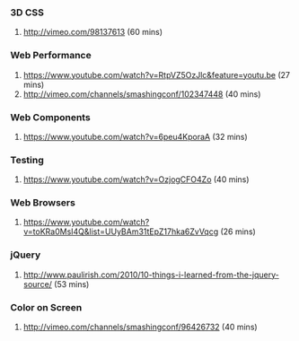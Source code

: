 ### 3D CSS
1. http://vimeo.com/98137613 (60 mins)

### Web Performance
1. https://www.youtube.com/watch?v=RtpVZ5OzJlc&feature=youtu.be (27 mins)
2. http://vimeo.com/channels/smashingconf/102347448 (40 mins)

### Web Components
1. https://www.youtube.com/watch?v=6peu4KporaA (32 mins)

### Testing
1. https://www.youtube.com/watch?v=OzjogCFO4Zo (40 mins)

### Web Browsers
1. https://www.youtube.com/watch?v=toKRa0MsI4Q&list=UUyBAm31tEpZ17hka6ZvVqcg (26 mins)

### jQuery
1. http://www.paulirish.com/2010/10-things-i-learned-from-the-jquery-source/ (53 mins)

### Color on Screen
1. http://vimeo.com/channels/smashingconf/96426732 (40 mins)

